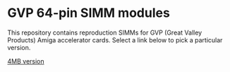 # GVP 64-pin SIMM modules

This repository contains reproduction SIMMs for GVP (Great Valley Products)
Amiga accelerator cards. Select a link below to pick a particular version.

[4MB version](4MB/README.md)

